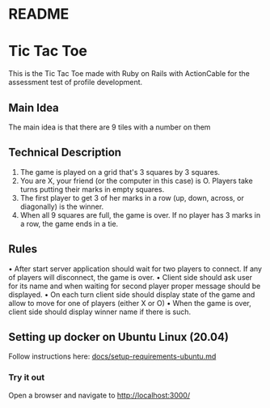 # README

# Tic Tac Toe

This is the Tic Tac Toe made with Ruby on Rails with ActionCable for the assessment test of profile development.

## Main Idea
The main idea is that there are 9 tiles
with a number on them

## Technical Description

1. The game is played on a grid that's 3 squares by 3 squares.
2. You are X, your friend (or the computer in this case) is O. Players take turns putting their
   marks in empty squares.
3. The first player to get 3 of her marks in a row (up, down, across, or diagonally) is the
   winner.
4. When all 9 squares are full, the game is over. If no player has 3 marks in a row, the game
   ends in a tie.

## Rules

• After start server application should wait for two players to connect. If any of players will
disconnect, the game is over.
• Client side should ask user for its name and when waiting for second player proper message
should be displayed.
• On each turn client side should display state of the game and allow to move for one of
players (either X or O)
• When the game is over, client side should display winner name if there is such.


## Setting up docker on Ubuntu Linux (20.04)

Follow instructions here: [docs/setup-requirements-ubuntu.md](docs/setup-requirements-ubuntu.md)


### Try it out

Open a browser and navigate to [http://localhost:3000/](http://localhost:3000/)